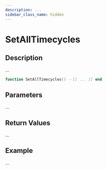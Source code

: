 ```yaml
---
description: ...
sidebar_class_name: hidden
---
```


# SetAllTimecycles

## Description

...

```lua
function SetAllTimecycles() --[[ ... ]] end
```

## Parameters

...

## Return Values

...

## Example

...

